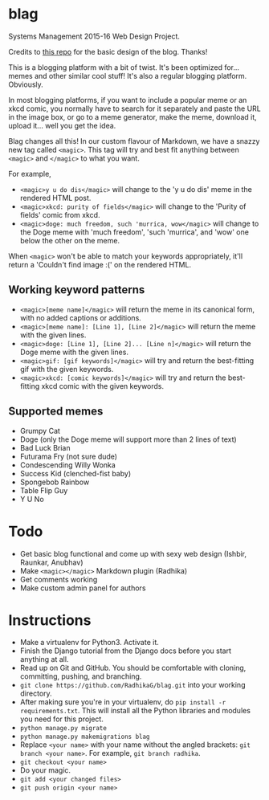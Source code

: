 # blag
Systems Management 2015-16 Web Design Project.

Credits to [this repo](https://github.com/arocks/qblog) for the basic design of the blog. Thanks!

This is a blogging platform with a bit of twist. It's been optimized for... memes and other similar cool stuff!
It's also a regular blogging platform. Obviously.

In most blogging platforms, if you want to include a popular meme or an xkcd comic, you normally have to search for it separately and paste the URL in the image box, or go to a meme generator, make the meme, download it, upload it... well you get the idea.

Blag changes all this! In our custom flavour of Markdown, we have a snazzy new tag called `<magic>`.
This tag will try and best fit anything between `<magic>` and `</magic>` to what you want.

For example,
* `<magic>y u do dis</magic>` will change to the 'y u do dis' meme in the rendered HTML post.
* `<magic>xkcd: purity of fields</magic>` will change to the 'Purity of fields' comic from xkcd.
* `<magic>doge: much freedom, such 'murrica, wow</magic>` will change to the Doge meme with 'much freedom', 'such 'murrica',
and 'wow' one below the other on the meme.

When `<magic>` won't be able to match your keywords appropriately, it'll return a 'Couldn't find image :(' on the rendered HTML.

## Working keyword patterns

* `<magic>[meme name]</magic>` will return the meme in its canonical form, with no added captions or additions.
* `<magic>[meme name]: [Line 1], [Line 2]</magic>` will return the meme with the given lines.
* `<magic>doge: [Line 1], [Line 2]... [Line n]</magic>` will return the Doge meme with the given lines.
* `<magic>gif: [gif keywords]</magic>` will try and return the best-fitting gif with the given keywords.
* `<magic>xkcd: [comic keywords]</magic>` will try and return the best-fitting xkcd comic with the given keywords.

## Supported memes

* Grumpy Cat
* Doge (only the Doge meme will support more than 2 lines of text)
* Bad Luck Brian
* Futurama Fry (not sure dude)
* Condescending Willy Wonka
* Success Kid (clenched-fist baby)
* Spongebob Rainbow
* Table Flip Guy
* Y U No

# Todo

* Get basic blog functional and come up with sexy web design (Ishbir, Raunkar, Anubhav)
* Make `<magic></magic>` Markdown plugin (Radhika)
* Get comments working
* Make custom admin panel for authors

# Instructions

* Make a virtualenv for Python3. Activate it.
* Finish the Django tutorial from the Django docs before you start anything at all.
* Read up on Git and GitHub. You should be comfortable with cloning, committing, pushing, and branching.
* `git clone https://github.com/RadhikaG/blag.git` into your working directory.
* After making sure you're in your virtualenv, do `pip install -r requirements.txt`. This will install all the Python libraries and modules you need for this project.
* `python manage.py migrate`
* `python manage.py makemigrations blag`
* Replace `<your name>` with your name without the angled brackets: `git branch <your name>`. For example, `git branch radhika`.
* `git checkout <your name>`
* Do your magic.
* `git add <your changed files>`
* `git push origin <your name>`

